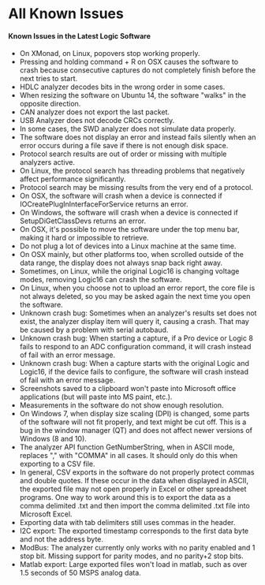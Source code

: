 # All Known Issues

#### Known Issues in the Latest Logic Software

* On XMonad, on Linux, popovers stop working properly.
* Pressing and holding command + R on OSX causes the software to crash because consecutive captures do not completely finish before the next tries to start.
* HDLC analyzer decodes bits in the wrong order in some cases.
* When resizing the software on Ubuntu 14, the software "walks" in the opposite direction.
* CAN analyzer does not export the last packet.
* USB Analyzer does not decode CRCs correctly.
* In some cases, the SWD analyzer does not simulate data properly.
* The software does not display an error and instead fails silently when an error occurs during a file save if there is not enough disk space.
* Protocol search results are out of order or missing with multiple analyzers active.
* On Linux, the protocol search has threading problems that negatively affect performance significantly.
* Protocol search may be missing results from the very end of a protocol.
* On OSX, the software will crash when a device is connected if IOCreatePlugInInterfaceForService returns an error.
* On Windows, the software will crash when a device is connected if SetupDiGetClassDevs returns an error.
* On OSX, it's possible to move the software under the top menu bar, making it hard or impossible to retrieve. 
* Do not plug a lot of devices into a Linux machine at the same time.
* On OSX mainly, but other platforms too, when scrolled outside of the data range, the display does not always snap back right away.
* Sometimes, on Linux, while the original Logic16 is changing voltage modes, removing Logic16 can crash the software.
* On Linux, when you choose not to upload an error report, the core file is not always deleted, so you may be asked again the next time you open the software.
* Unknown crash bug: Sometimes when an analyzer's results set does not exist, the analyzer display item will query it, causing a crash. That may be caused by a problem with serial autobaud.
* Unknown crash bug: When starting a capture, if a Pro device or Logic 8 fails to respond to an ADC configuration command, it will crash instead of fail with an error message.
* Unknown crash bug: When a capture starts with the original Logic and Logic16, if the device fails to configure, the software will crash instead of fail with an error message.
* Screenshots saved to a clipboard won't paste into Microsoft office applications \(but will paste into MS paint, etc.\).
* Measurements in the software do not show enough resolution.
* On Windows 7, when display size scaling \(DPI\) is changed, some parts of the software will not fit properly, and text might be cut off. This is a bug in the window manager \(QT\) and does not affect newer versions of Windows \(8 and 10\).
* The analyzer API function GetNumberString, when in ASCII mode, replaces "," with "COMMA" in all cases. It should only do this when exporting to a CSV file.
* In general, CSV exports in the software do not properly protect commas and double quotes. If these occur in the data when displayed in ASCII, the exported file may not open properly in Excel or other spreadsheet programs. One way to work around this is to export the data as a comma delimited .txt and then import the comma delimited .txt file into Microsoft Excel.
* Exporting data with tab delimiters still uses commas in the header.
* I2C export: The exported timestamp corresponds to the first data byte and not the address byte.
* ModBus: The analyzer currently only works with no parity enabled and 1 stop bit. Missing support for parity modes, and no parity+2 stop bits.
* Matlab export: Large exported files won't load in matlab, such as over 1.5 seconds of 50 MSPS analog data.

